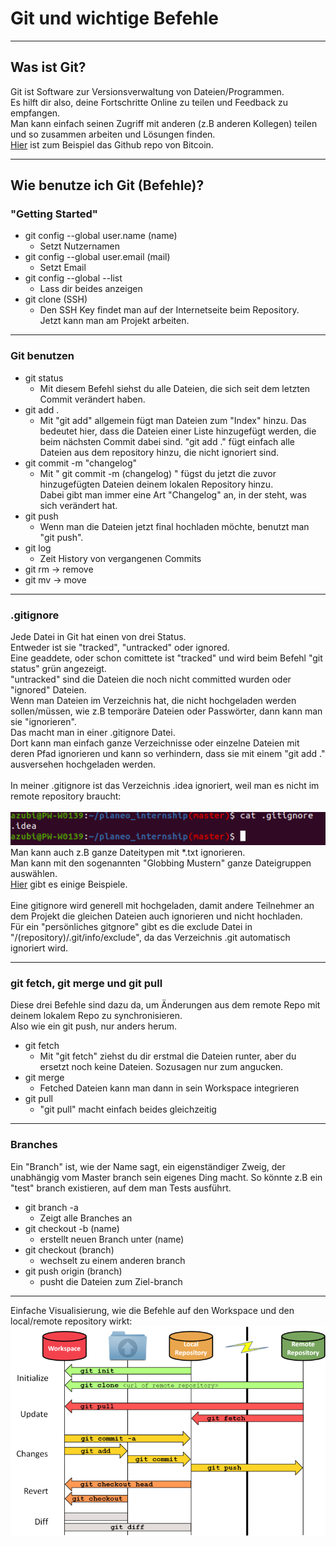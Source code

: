 # Git und wichtige Befehle

- - -

## Was ist Git?

Git ist Software zur Versionsverwaltung von Dateien/Programmen.\
Es hilft dir also, deine Fortschritte Online zu teilen und Feedback
zu empfangen.\
Man kann einfach seinen Zugriff mit anderen (z.B anderen Kollegen) teilen
und so zusammen arbeiten und Lösungen finden.\
[Hier](https://github.com/bitcoin/bitcoin) ist zum Beispiel das Github repo von Bitcoin.

- - -

## Wie benutze ich Git (Befehle)?

### "Getting Started"

- git config --global user.name (name)
    - Setzt Nutzernamen
- git config --global user.email (mail)
    - Setzt Email
- git config --global --list
    - Lass dir beides anzeigen
- git clone (SSH)
    - Den SSH Key findet man auf der Internetseite beim Repository.\
      Jetzt kann man am Projekt arbeiten.

- - -

### Git benutzen

- git status
    - Mit diesem Befehl siehst du alle Dateien,
      die sich seit dem letzten Commit verändert haben.
- git add .
    - Mit "git add" allgemein fügt man Dateien zum "Index" hinzu.
      Das bedeutet hier, dass die Dateien einer Liste hinzugefügt werden,
      die beim nächsten Commit dabei sind. "git add ." fügt einfach alle Dateien
      aus dem repository hinzu, die nicht ignoriert sind.
- git commit -m "changelog"
    - Mit " git commit -m (changelog) " fügst du jetzt die zuvor hinzugefügten Dateien
      deinem lokalen Repository hinzu.\
      Dabei gibt man immer eine Art "Changelog" an, in der steht, was sich verändert hat.
- git push
    - Wenn man die Dateien jetzt final hochladen möchte, benutzt man "git push".
- git log
    - Zeit History von vergangenen Commits
- git rm -> remove
- git mv -> move

- - -

### .gitignore

Jede Datei in Git hat einen von drei Status.\
Entweder ist sie "tracked", "untracked" oder ignored.\
Eine geaddete, oder schon comittete ist "tracked" und wird beim Befehl
"git status" grün angezeigt.\
"untracked" sind die Dateien die noch nicht committed wurden oder
"ignored" Dateien.\
Wenn man Dateien im Verzeichnis hat,
die nicht hochgeladen werden sollen/müssen,
wie z.B temporäre Dateien oder Passwörter,
dann kann man sie "ignorieren".\
Das macht man in einer .gitignore Datei.\
Dort kann man einfach ganze Verzeichnisse oder
einzelne Dateien mit deren Pfad
ignorieren und kann so verhindern,
dass sie mit einem "git add ." ausversehen hochgeladen werden.
\
\
In meiner .gitignore ist das Verzeichnis .idea ignoriert, weil man es nicht
im remote repository braucht:\
\
![gitignore](../imgs/gitignore%20example.png)\
Man kann auch z.B ganze Dateitypen mit *.txt ignorieren.\
Man kann mit den sogenannten "Globbing Mustern"
ganze Dateigruppen auswählen.\
[Hier](https://www.atlassian.com/de/git/tutorials/saving-changes/gitignore) gibt es einige Beispiele.
\
\
Eine gitignore wird generell mit hochgeladen, damit andere Teilnehmer
an dem Projekt die gleichen Dateien auch ignorieren und nicht hochladen.\
Für ein "persönliches gitgnore" gibt es die exclude Datei in
"/(repository)/.git/info/exclude", da das Verzeichnis .git automatisch ignoriert wird.

- - -

### git fetch, git merge und git pull

Diese drei Befehle sind dazu da, um Änderungen aus dem remote Repo mit
deinem lokalem Repo zu synchronisieren.\
Also wie ein git push, nur anders herum.

- git fetch
    - Mit "git fetch" ziehst du dir erstmal die Dateien runter,
      aber du ersetzt noch keine Dateien. Sozusagen nur zum angucken.
- git merge
    - Fetched Dateien kann man dann in sein Workspace integrieren
- git pull
    - "git pull" macht einfach beides gleichzeitig

- - -

### Branches

Ein "Branch" ist, wie der Name sagt, ein eigenständiger Zweig,
der unabhängig vom Master branch sein eigenes Ding macht.
So könnte z.B ein "test" branch existieren, auf dem man Tests ausführt.

- git branch -a
    - Zeigt alle Branches an
- git checkout -b (name)
    - erstellt neuen Branch unter (name)
- git checkout (branch)
    - wechselt zu einem anderen branch
- git push origin (branch)
    - pusht die Dateien zum Ziel-branch

- - -

Einfache Visualisierung, wie die Befehle auf den Workspace und
den local/remote repository wirkt:\
![visualisierung](../imgs/visualisierung.png)



